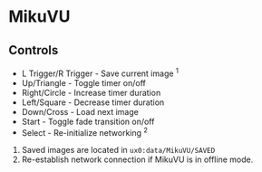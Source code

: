 # MikuVU                          

## Controls
- L Trigger/R Trigger - Save current image <sup>1</sup>
- Up/Triangle - Toggle timer on/off
- Right/Circle - Increase timer duration
- Left/Square - Decrease timer duration
- Down/Cross - Load next image
- Start - Toggle fade transition on/off
- Select - Re-initialize networking <sup>2</sup>

1. Saved images are located in `ux0:data/MikuVU/SAVED`
2. Re-establish network connection if MikuVU is in offline mode.
